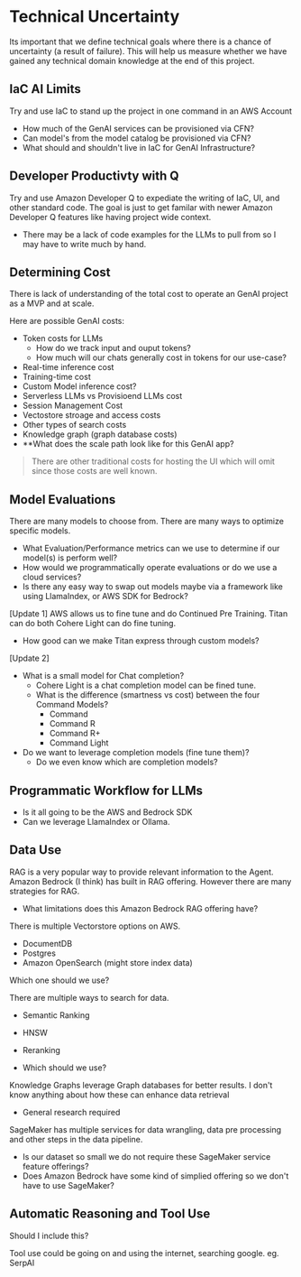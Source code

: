 # Technical Uncertainty

Its important that we define technical goals where there is a chance of uncertainty (a result of failure).
This will help us measure whether we have gained any technical domain knowledge at the end of this project.


## IaC AI Limits

Try and use IaC to stand up the project in one command in an AWS Account

- How much of the GenAI services can be provisioned via CFN?
- Can model's from the model catalog be provisioned via CFN?
- What should and shouldn't live in IaC for GenAI Infrastructure?

## Developer Productivty with Q

Try and use Amazon Developer Q to expediate the writing of IaC, UI, and other standard code.
The goal is just to get familar with newer Amazon Developer Q features like having project wide context.

- There may be a lack of code examples for the LLMs to pull from so I may have to write much by hand.

## Determining Cost

There is lack of understanding of the total cost to operate an GenAI project as a MVP and at scale.

Here are possible GenAI costs:
- Token costs for LLMs
    - How do we track input and ouput tokens?
    - How much will our chats generally cost in tokens for our use-case?
- Real-time inference cost
- Training-time cost
- Custom Model inference cost?
- Serverless LLMs vs Provisioend LLMs cost
- Session Management Cost
- Vectostore stroage and access costs
- Other types of search costs
- Knowledge graph (graph database costs)
- **What does the scale path look like for this GenAI app?

> There are other traditional costs for hosting the UI which will omit since those costs are well known.


## Model Evaluations

There are many models to choose from.
There are many ways to optimize specific models.

- What Evaluation/Performance metrics can we use to determine if our model(s) is perform well?
- How would we programmatically operate evaluations or do we use a cloud services?
- Is there any easy way to swap out models maybe via a framework like using LlamaIndex, or AWS SDK for Bedrock?

[Update 1]
AWS allows us to fine tune and do Continued Pre Training.
Titan can do both
Cohere Light can do fine tuning.

- How good can we make Titan express through custom models?

[Update 2]

- What is a small model for Chat completion?
    - Cohere Light is a chat completion model can be fined tune.
    - What is the difference (smartness vs cost) between the four Command Models?
        - Command
        - Command R
        - Command R+
        - Command Light
- Do we want to leverage completion models (fine tune them)?
    - Do we even know which are completion models?

## Programmatic Workflow for LLMs

- Is it all going to be the AWS and Bedrock SDK
- Can we leverage LlamaIndex or Ollama.

## Data Use

RAG is a very popular way to provide relevant information to the Agent.
Amazon Bedrock (I think) has built in RAG offering.
However there are many strategies for RAG.

- What limitations does this Amazon Bedrock RAG offering have?

There is multiple Vectorstore options on AWS.
- DocumentDB
- Postgres
- Amazon OpenSearch (might store index data)

Which one should we use?

There are multiple ways to search for data.
- Semantic Ranking
- HNSW
- Reranking

- Which should we use?

Knowledge Graphs leverage Graph databases for better results.
I don't know anything about how these can enhance data retrieval

- General research required

SageMaker has multiple services for data wrangling, data pre processing
and other steps in the data pipeline.

- Is our dataset so small we do not require these SageMaker service feature offerings?
- Does Amazon Bedrock have some kind of simplied offering so we don't have to use SageMaker?

## Automatic Reasoning and Tool Use

Should I include this?

Tool use could be going on and using the internet, searching google. eg. SerpAI
